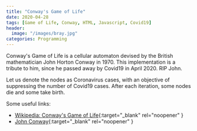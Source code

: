 ```yaml
---
title: "Conway's Game of Life"
date: 2020-04-28
tags: [Game of Life, Conway, HTML, Javascript, Covid19]
header:
  image: "/images/bray.jpg"
categories: Programming
---
```


Conway's Game of Life is a cellular automaton devised by the British mathematician John Horton Conway in 1970. This implementation is a tribute to him, since he passed away by Covid19 in April 2020. RIP John.
        
Let us denote the nodes as Coronavirus cases, with an objective of suppressing the number of Covid19 cases. After each iteration, some nodes die and some take birth.

Some useful links:
- [Wikipedia: Conway's Game of Life](https://en.wikipedia.org/wiki/Conway%27s_Game_of_Life){:target="_blank" rel="noopener" }
- [John Conway](https://dailyvoice.com/new-jersey/mercer/obituaries/covid-19-kills-renowned-princeton-mathematician-game-of-life-inventor-john-conway-in-3-days/786461/){:target="_blank" rel="noopener" }
